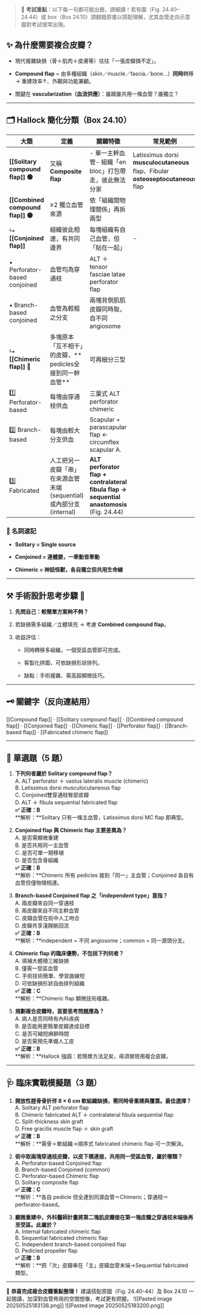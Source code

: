 
> 📖 **考試重點**：以下每一句都可能出題，請細讀！若有圖（Fig. 24.40–24.44）或 box（Box 24.10）請翻閱原書以搭配理解，尤其血管走向示意圖對考試很常出現。

## ✨ 為什麼需要複合皮瓣？

- 現代複雜缺損（骨＋肌肉＋皮膚等）往往「一張皮瓣搞不定」。
    
- **Compound flap** = 由多種組織（skin／muscle／fascia／bone…）**同時**轉移 → 重建效率↑、外觀與功能兼顧。
    
- 關鍵在 **vascularization（血流供應）**：誰跟誰共用一條血管？誰獨立？
    

---

## 🗂️ Hallock 簡化分類（Box 24.10）

|大類|定義|關鍵特徵|常見範例|
|---|---|---|---|
|**[[Solitary compound flap]] 🟢**|又稱 **Composite flap**|- 單一主幹血管- 組織「en bloc」打包帶走，彼此無法分家|Latissimus dorsi **musculocutaneous** flap、Fibular **osteoseptocutaneous** flap|
|**[[Combined compound flap]] 🟡**|≥2 獨立血管來源|依「組織間物理關係」再拆兩型||
|↳ **[[Conjoined flap]]**|組織彼此相連，有共同邊界|每塊組織有自己血管，但「貼在一起」|-|
|• Perforator-based conjoined|血管均為穿通枝|ALT ＋ tensor fasciae latae perforator flap||
|• Branch-based conjoined|血管為較粗之分支|兩塊背側肌肌皮瓣同時取，自不同angiosome||
|↳ **[[Chimeric flap]] 🐲**|多塊原本「互不相干」的皮瓣，** pedicles全接到同一幹血管**|可再細分三型||
|1️⃣ Perforator-based|每塊由穿通枝供血|三葉式 ALT perforator chimeric||
|2️⃣ Branch-based|每塊由較大分支供血|Scapular + parascapular flap ← circumflex scapular A.||
|3️⃣ Fabricated|人工把另一皮瓣「串」在來源血管末端 (sequential) 或內部分支 (internal)|**ALT perforator flap + contralateral fibula flap → sequential anastomosis** (Fig. 24.44)||

### 🧩 名詞速記

- **Solitary = Single source**
    
- **Conjoined = 連體嬰，一牽動皆牽動**
    
- **Chimeric = 神話怪獸，各自獨立但共用生命線**
    

---

## ⚒️ 手術設計思考步驟 🌱

1. **先問自己：較簡單方案夠不夠？**
    
2. 若缺損需多組織／立體填充 → 考慮 **Combined compound flap**。
    
3. 收益評估：
    
    - 同時轉移多組織，一個受區血管即可完成。
        
    - 客製化拼圖，可依缺損形狀排列。
        
    - 缺點：手術複雜、需高超顯微技巧。
        

---

## 🗝️ 關鍵字（反向連結用）

[[Compound flap]] ‧ [[Solitary compound flap]] ‧ [[Combined compound flap]] ‧ [[Conjoined flap]] ‧ [[Chimeric flap]] ‧ [[Perforator flap]] ‧ [[Branch-based flap]] ‧ [[Fabricated chimeric flap]]

---

## 📘 單選題（5 題）

1. **下列何者屬於 Solitary compound flap？**  
    A. ALT perforator ＋ vastus lateralis muscle (chimeric)  
    B. Latissimus dorsi musculocutaneous flap  
    C. Conjoined雙穿通枝臀部皮瓣  
    D. ALT ＋ fibula sequential fabricated flap  
    **✅ 正確：B**  
    **解析：**Solitary 只有一條主血管，Latissimus dorsi MC flap 即典型。
    
2. **Conjoined flap 與 Chimeric flap 主要差異為？**  
    A. 是否需顯微重建  
    B. 是否共用同一主血管  
    C. 是否可單一期移植  
    D. 是否包含骨組織  
    **✅ 正確：B**  
    **解析：**Chimeric 所有 pedicles 接到「同一」主血管；Conjoined 各自有血管但僅物理相連。
    
3. **Branch-based Conjoined flap 之「independent type」意指？**  
    A. 兩皮瓣來自同一穿通枝  
    B. 兩皮瓣來自不同主幹血管  
    C. 皮瓣血管在術中人工吻合  
    D. 皮瓣共享淺靜脈回流  
    **✅ 正確：B**  
    **解析：**independent = 不同 angiosome；common = 同一源頭分支。
    
4. **Chimeric flap 的臨床優勢，不包括下列何者？**  
    A. 填補大體積三維缺損  
    B. 僅需一受區血管  
    C. 手術技術簡單、學習曲線短  
    D. 可依缺損形狀自由排列組織  
    **✅ 正確：C**  
    **解析：**Chimeric flap 顯微技術複雜。
    
5. **規劃複合皮瓣時，首要思考問題應為？**  
    A. 病人是否同時有內科疾病  
    B. 是否能用更簡單皮瓣達成目標  
    C. 是否可縮短麻醉時間  
    D. 是否需預先準備人工皮  
    **✅ 正確：B**  
    **解析：**Hallock 強調：若簡單方法足矣，毋須冒險用複合皮瓣。
    

---

## 🩺 臨床實戰模擬題（3 題）

1. **開放性脛骨骨折伴 8 × 6 cm 軟組織缺損，需同時骨重建與覆蓋。最佳選擇？**  
    A. Solitary ALT perforator flap  
    B. Chimeric fabricated ALT ＋ contralateral fibula sequential flap  
    C. Split-thickness skin graft  
    D. Free gracilis muscle flap ＋ skin graft  
    **✅ 正確：B**  
    **解析：**需骨＋軟組織→順序式 fabricated chimeric flap 可一次解決。
    
2. **術中取兩塊穿通枝皮瓣，以皮下橋連接，共用同一受區血管，屬於哪類？**  
    A. Perforator-based Conjoined flap  
    B. Branch-based Conjoined (common)  
    C. Perforator-based Chimeric flap  
    D. Solitary composite flap  
    **✅ 正確：C**  
    **解析：**各自 pedicle 但全連到同源血管＝Chimeric；穿通枝＝perforator-based。
    
3. **顯微重建中，外科醫師計畫將第二塊肌皮瓣接在第一塊皮瓣之穿通枝末端後再至受區。此屬於？**  
    A. Internal fabricated chimeric flap  
    B. Sequential fabricated chimeric flap  
    C. Independent branch-based conjoined flap  
    D. Pedicled propeller flap  
    **✅ 正確：B**  
    **解析：**把「次」皮瓣串在「主」皮瓣血管末端→Sequential fabricated 類型。
    

---

🎉 **恭喜完成複合皮瓣重點整理！** 建議搭配原圖（Fig. 24.40-44）及 Box 24.10 一起閱讀，加深對血管佈局的空間想像，考試更有把握。
![[Pasted image 20250525183138.png]]
![[Pasted image 20250525183200.png]]